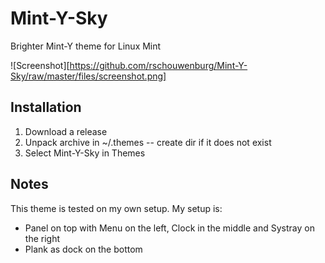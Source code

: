 # Mint-Y-Sky
Brighter Mint-Y theme for Linux Mint

![Screenshot][https://github.com/rschouwenburg/Mint-Y-Sky/raw/master/files/screenshot.png]

## Installation

1. Download a release
2. Unpack archive in ~/.themes -- create dir if it does not exist
3. Select Mint-Y-Sky in Themes

## Notes

This theme is tested on my own setup. My setup is:

* Panel on top with Menu on the left, Clock in the middle and Systray on the right
* Plank as dock on the bottom
